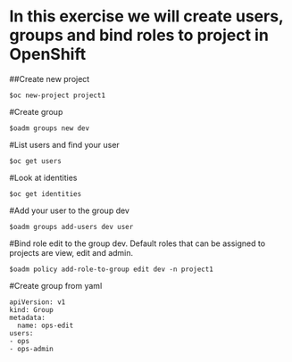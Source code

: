 # In this exercise we will create users, groups and bind roles to project in OpenShift

##Create new project
```
$oc new-project project1
```
#Create group
```
$oadm groups new dev
```
#List users and find your user
```
$oc get users
```
#Look at identities
```
$oc get identities
```
#Add your user to the group dev
```
$oadm groups add-users dev user
```
#Bind role edit to the group dev. Default roles that can be assigned to projects are view, edit and admin.
```
$oadm policy add-role-to-group edit dev -n project1
```
#Create group from yaml
```
apiVersion: v1
kind: Group
metadata:
  name: ops-edit
users:
- ops
- ops-admin
```
